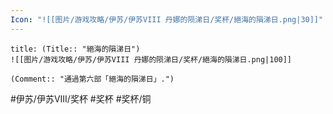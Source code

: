 ```yaml
---
Icon: "![[图片/游戏攻略/伊苏/伊苏VIII 丹娜的陨涕日/奖杯/絕海的隕涕日.png|30]]"
---
```

```ad-common-bronze-trophy
title: (Title:: "絕海的隕涕日")
![[图片/游戏攻略/伊苏/伊苏VIII 丹娜的陨涕日/奖杯/絕海的隕涕日.png|100]]

(Comment:: "通過第六部「絕海的隕涕日」.")
```

#伊苏/伊苏VIII/奖杯 #奖杯 #奖杯/铜
